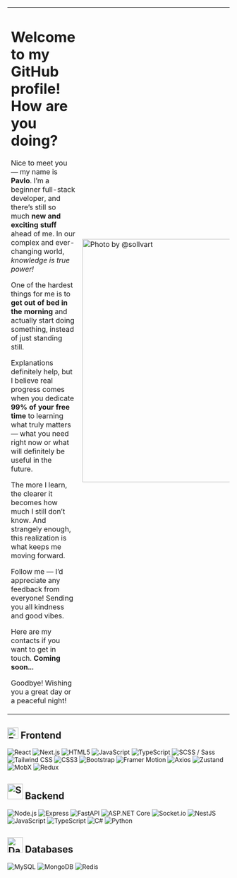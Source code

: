 
<table>
  <tr>
    <td valign="top" width="60%">
        <h1>Welcome to my GitHub profile! How are you doing?</h1>
        <p>Nice to meet you — my name is <strong>Pavlo</strong>. 
        I’m a beginner full-stack developer, and there’s still so much <strong>new and exciting stuff</strong> ahead of me. In our complex and ever-changing world, <em>knowledge is true power!</em></p>
        <p>One of the hardest things for me is to <strong>get out of bed in the morning</strong> and actually start doing something, instead of just standing still.</p>
        <p>Explanations definitely help, but I believe real progress comes when you dedicate <strong>99% of your free time</strong> to learning what truly matters — what you need right now or what will definitely be useful in the future.</p>
      <p>The more I learn, the clearer it becomes how much I still don’t know. And strangely enough, this realization is what keeps me moving forward.</p>
      <p>Follow me — I’d appreciate any feedback from everyone! Sending you all kindness and good vibes.</p>
      <p>Here are my contacts if you want to get in touch. <strong> Coming soon...</strong> </p>
      <p>Goodbye! Wishing you a great day or a peaceful night!</p>
</td>
    <td valign="center">
    <a href="https://x.com/sollvart/status/1883578542866493691?s=46" target="_blank">
        <img src="https://i.redd.it/xxig1pyq8efe1.jpeg" alt="Photo by @sollvart" width="550"/>
    </a>
    </td>
  </tr>
</table>

##  <img src="https://static-00.iconduck.com/assets.00/globe-with-meridians-emoji-2048x2048-cai4twr6.png" width="25" alt="Frontend emoji" /> Frontend

![React](https://img.shields.io/badge/-React-61DAFB?logo=react&logoColor=black&style=for-the-badge)
![Next.js](https://img.shields.io/badge/-Next.js-000?logo=next.js&logoColor=white&style=for-the-badge)
![HTML5](https://img.shields.io/badge/-HTML-E34F26?logo=html5&logoColor=white&style=for-the-badge)
![JavaScript](https://img.shields.io/badge/-JavaScript-F7DF1E?logo=javascript&logoColor=black&style=for-the-badge)
![TypeScript](https://img.shields.io/badge/-TypeScript-3178C6?logo=typescript&logoColor=white&style=for-the-badge)
![SCSS / Sass](https://img.shields.io/badge/-Sass-CC6699?logo=sass&logoColor=white&style=for-the-badge)
![Tailwind CSS](https://img.shields.io/badge/-Tailwind_CSS-38B2AC?logo=tailwind-css&logoColor=white&style=for-the-badge)
![CSS3](https://img.shields.io/badge/-CSS-1572B6?logo=css3&logoColor=white&style=for-the-badge)
![Bootstrap](https://img.shields.io/badge/-Bootstrap-7952B3?logo=bootstrap&logoColor=white&style=for-the-badge)
![Framer Motion](https://img.shields.io/badge/-Motion.dev-000?logo=framer&logoColor=white&style=for-the-badge)
![Axios](https://img.shields.io/badge/-Axios-5A29E4?logo=axios&logoColor=white&style=for-the-badge)
![Zustand](https://img.shields.io/badge/-Zustand-000?logo=zustand&logoColor=white&style=for-the-badge)
![MobX](https://img.shields.io/badge/-MobX-FF9955?logo=mobx&logoColor=white&style=for-the-badge)
![Redux](https://img.shields.io/badge/-Redux-764ABC?logo=redux&logoColor=white&style=for-the-badge)

##  <img src="https://images.icon-icons.com/1865/PNG/512/servers_119542.png" width="35" alt="Server emoji" /> Backend
![Node.js](https://img.shields.io/badge/-Node.js-339933?logo=node.js&logoColor=white&style=for-the-badge)
![Express](https://img.shields.io/badge/-Express-000?logo=express&logoColor=white&style=for-the-badge)
![FastAPI](https://img.shields.io/badge/-FastAPI-009688?logo=fastapi&logoColor=white&style=for-the-badge)
![ASP.NET Core](https://img.shields.io/badge/-ASP.NET_Core-512BD4?logo=dotnet&logoColor=white&style=for-the-badge)
![Socket.io](https://img.shields.io/badge/-Socket.io-010101?logo=socket.io&logoColor=white&style=for-the-badge)
![NestJS](https://img.shields.io/badge/-NestJS-E0234E?logo=nestjs&logoColor=white&style=for-the-badge)
![JavaScript](https://img.shields.io/badge/-JavaScript-F7DF1E?logo=javascript&logoColor=black&style=for-the-badge)
![TypeScript](https://img.shields.io/badge/-TypeScript-3178C6?logo=typescript&logoColor=white&style=for-the-badge)
![C#](https://img.shields.io/badge/-C%23-239120?logo=csharp&logoColor=white&style=for-the-badge)
![Python](https://img.shields.io/badge/-Python-3776AB?logo=python&logoColor=white&style=for-the-badge)

## <img src="https://icons.veryicon.com/png/o/miscellaneous/utility/database-44.png" width="35" alt="Database emoji" /> Databases
![MySQL](https://img.shields.io/badge/-MySQL-4479A1?logo=mysql&logoColor=white&style=for-the-badge)
![MongoDB](https://img.shields.io/badge/-MongoDB-47A248?logo=mongodb&logoColor=white&style=for-the-badge)
![Redis](https://img.shields.io/badge/-Redis-DC382D?logo=redis&logoColor=white&style=for-the-badge)

